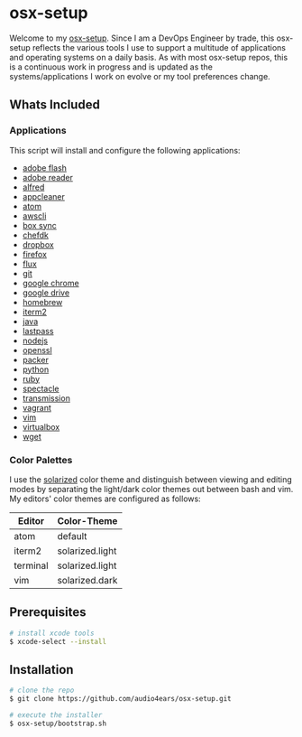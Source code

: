 # osx-setup

Welcome to my [osx-setup](https://github.com/audio4ears/osx-setup). Since I am a DevOps Engineer by trade, this osx-setup reflects the various tools I use to support a multitude of applications and operating systems on a daily basis. As with most osx-setup repos, this is a continuous work in progress and is updated as the systems/applications I work on evolve or my tool preferences change.

Whats Included
--------------

### Applications

This script will install and configure the following applications:
- [adobe flash](https://get.adobe.com/flashplayer/)
- [adobe reader](https://get.adobe.com/reader/?promoid=KLXME)
- [alfred](https://www.alfredapp.com/)
- [appcleaner](https://freemacsoft.net/appcleaner/)
- [atom](https://atom.io/)
- [awscli](https://aws.amazon.com/cli/)
- [box sync](https://sites.box.com/sync4/)
- [chefdk](https://downloads.chef.io/chef-dk/)
- [dropbox](https://www.dropbox.com/)
- [firefox](https://www.mozilla.org/en-US/firefox/products/)
- [flux](https://justgetflux.com/)
- [git](https://git-scm.com/)
- [google chrome](https://www.google.com/chrome/browser/desktop/index.html)
- [google drive](https://www.google.com/drive/)
- [homebrew](http://brew.sh/)
- [iterm2](https://www.iterm2.com/)
- [java](https://java.com/en/download/)
- [lastpass](https://lastpass.com/getlastpass.php)
- [nodejs](https://nodejs.org/en/)
- [openssl](https://www.openssl.org/)
- [packer](https://www.packer.io/)
- [python](https://www.python.org/)
- [ruby](https://www.ruby-lang.org/en/)
- [spectacle](https://www.spectacleapp.com/)
- [transmission](http://www.transmissionbt.com/)
- [vagrant](https://www.vagrantup.com/)
- [vim](http://www.vim.org/)
- [virtualbox](https://www.virtualbox.org/)
- [wget](http://www.gnu.org/software/wget/)

### Color Palettes

I use the [solarized](http://ethanschoonover.com/solarized) color theme and distinguish between viewing and editing modes by separating the light/dark color themes out between bash and vim. My editors' color themes are configured as follows:

| Editor | Color-Theme |
|--------|-------------|
| atom | default |
| iterm2 | solarized.light |
| terminal | solarized.light |
| vim | solarized.dark |

Prerequisites
-------------

```bash
# install xcode tools
$ xcode-select --install
```

Installation
------------

```bash
# clone the repo
$ git clone https://github.com/audio4ears/osx-setup.git

# execute the installer
$ osx-setup/bootstrap.sh
```
